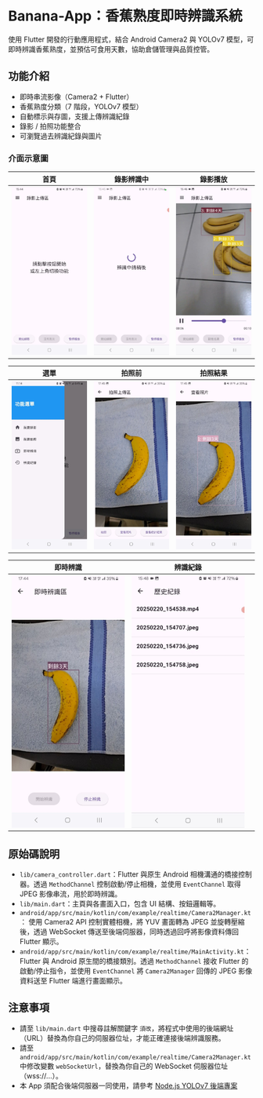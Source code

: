 # Banana-App：香蕉熟度即時辨識系統

使用 Flutter 開發的行動應用程式，結合 Android Camera2 與 YOLOv7 模型，可即時辨識香蕉熟度，並預估可食用天數，協助倉儲管理與品質控管。

## 功能介紹

- 即時串流影像（Camera2 + Flutter）
- 香蕉熟度分類（7 階段，YOLOv7 模型）
- 自動標示與存圖，支援上傳辨識紀錄
- 錄影 / 拍照功能整合
- 可瀏覽過去辨識紀錄與圖片

### 介面示意圖

| 首頁 | 錄影辨識中 | 錄影播放 |
|------|-------------|----------|
| ![](image_demo/首頁.jpg) | ![](image_demo/錄影辨識中.jpg) | ![](image_demo/錄影播放.jpg) |

| 選單 | 拍照前 | 拍照結果 |
|------|-------------------------|-------------------------|
| ![](image_demo/選單.jpg) | ![](image_demo/拍照1.jpg) | ![](image_demo/拍照2.jpg) |

| 即時辨識 | 辨識紀錄 |  |
|-------------|--------------|---|
| ![](image_demo/即時辨識.jpg) | ![](image_demo/辨識紀錄.jpg) | |

## 原始碼說明

- `lib/camera_controller.dart`：Flutter 與原生 Android 相機溝通的橋接控制器。透過 `MethodChannel` 控制啟動/停止相機，並使用 `EventChannel` 取得 JPEG 影像串流，用於即時辨識。
- `lib/main.dart`：主頁與各畫面入口，包含 UI 結構、按鈕邏輯等。
- `android/app/src/main/kotlin/com/example/realtime/Camera2Manager.kt`：
  使用 Camera2 API 控制實體相機，將 YUV 畫面轉為 JPEG 並旋轉壓縮後，透過 WebSocket 傳送至後端伺服器，同時透過回呼將影像資料傳回 Flutter 顯示。
- `android/app/src/main/kotlin/com/example/realtime/MainActivity.kt`：
  Flutter 與 Android 原生間的橋接類別。透過 `MethodChannel` 接收 Flutter 的啟動/停止指令，並使用 `EventChannel` 將 `Camera2Manager` 回傳的 JPEG 影像資料送至 Flutter 端進行畫面顯示。

## 注意事項

- 請至 `lib/main.dart` 中搜尋註解關鍵字 `須改`，將程式中使用的後端網址（URL）替換為你自己的伺服器位址，才能正確連接後端辨識服務。
- 請至 `android/app/src/main/kotlin/com/example/realtime/Camera2Manager.kt` 中修改變數 `webSocketUrl`，替換為你自己的 WebSocket 伺服器位址（wss://...）。
- 本 App 須配合後端伺服器一同使用，請參考 [Node.js YOLOv7 後端專案](https://github.com/lentend/nodejs-server.git)